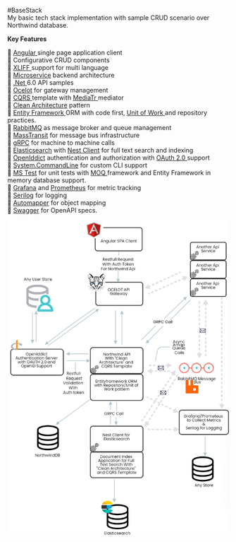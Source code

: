 #BaseStack  
My basic tech stack implementation with sample CRUD scenario over Northwind database.

<b>Key Features</b>

🔸 <a href="https://angular.io/"> Angular </a> single page application client <br>
🔸 Configurative CRUD components <br>
🔸 <a href="https://en.wikipedia.org/wiki/XLIFF"> XLIFF </a> support for multi language <br>
🔸 <a  href="https://en.wikipedia.org/wiki/Microservices"> Microservice</a> backend architecture<br>
🔸 <a href="https://dotnet.microsoft.com/en-us/"> .Net </a> 6.0 API samples <br>
🔸 <a href="https://ocelot.readthedocs.io/en/latest/introduction/gettingstarted.html"> Ocelot</a> for gateway management <br>
🔸 <a href="https://en.wikipedia.org/wiki/Command%E2%80%93query_separation"> CQRS </a> template with <a href="https://github.com/jbogard/MediatR"> MediaTr </a> mediator  <br>
🔸 <a href="https://blog.cleancoder.com/uncle-bob/2012/08/13/the-clean-architecture.html">Clean Architecture</a> pattern<br>
🔸 <a href="https://learn.microsoft.com/en-us/ef/">Entity Framework </a> ORM with code first, <a href="https://en.wikipedia.org/wiki/Unit_of_work"> Unit of Work </a> and repository practices. <br>
🔸 <a href="https://www.rabbitmq.com/">RabbitMQ</a> as message broker and queue management<br>
🔸 <a href="https://masstransit.io/">MassTransit</a> for message bus infrastructure<br>
🔸 <a href="https://grpc.io/">gRPC</a> for machine to machine calls<br>
🔸 <a href="https://www.elastic.co/">Elasticsearch</a>  with <a href="https://github.com/elastic/elasticsearch-net"> Nest Client</a> for full text search and indexing<br>
🔸 <a href="https://documentation.openiddict.com/index.html">OpenIddict</a>  authentication and authorization with <a href="https://oauth.net/2/"> OAuth 2.0 </a> support <br>
🔸 <a href="https://learn.microsoft.com/en-us/dotnet/standard/commandline/">System.CommandLine</a> for custom CLI support <br>
🔸 <a href="https://learn.microsoft.com/en-us/dotnet/core/testing/unit-testing-with-mstest">MS Test</a> for unit tests with <a href="https://github.com/moq/moq"> MOQ </a> framework and  Entity Framework in memory database support. <br>
🔸 <a href="https://grafana.com/">Grafana</a>  and <a href="https://prometheus.io/"> Prometheus</a> for metric tracking<br>
🔸 <a href="https://serilog.net/">Serilog</a> for logging<br>
🔸 <a href="https://automapper.org/">Automapper</a> for object mapping<br>
🔸 <a href="https://swagger.io/">Swagger</a> for OpenAPI specs. <br>

<img src="https://raw.githubusercontent.com/diwsi/diwsi.github.io/master/img/BaseStack.png" width=600 />




